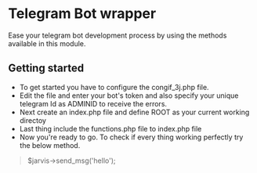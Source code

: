 # Telegram Bot wrapper
 Ease your telegram bot development process by using the methods available in this module.

## Getting started
- To get started you have to configure the congif_3j.php file.
- Edit the file and enter your bot's token and also specify your unique telegram Id as ADMINID to receive the errors.
- Next create an index.php file and define ROOT as your current working directoy
- Last thing include the functions.php file to index.php file
- Now you're ready to go. To check if every thing working perfectly try the below method.

> $jarvis->send_msg('hello');
